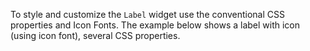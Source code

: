 To style and customize the `Label` widget use the conventional CSS properties and Icon Fonts.
The example below shows a label with icon (using icon font), several CSS properties.

<snippet id='label-css-styles'/>
<snippet id='label-styling-xml'/>
